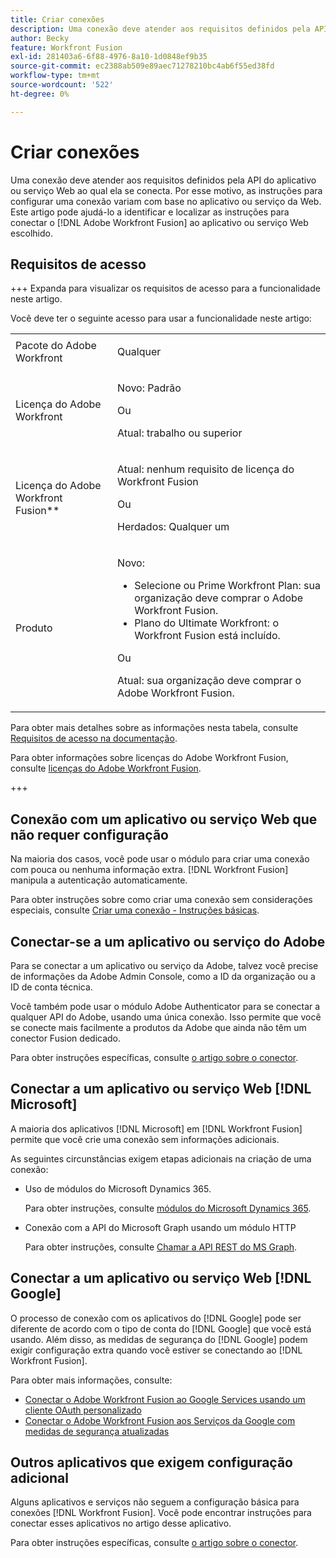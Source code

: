 ```yaml
---
title: Criar conexões
description: Uma conexão deve atender aos requisitos definidos pela API do aplicativo ou serviço Web ao qual ela se conecta. Por esse motivo, as instruções para configurar uma conexão variam com base no aplicativo ou serviço da Web. Este artigo pode ajudá-lo a identificar e localizar as instruções para conectar o [!DNL Adobe Workfront Fusion] ao aplicativo ou serviço Web escolhido.
author: Becky
feature: Workfront Fusion
exl-id: 281403a6-6f88-4976-8a10-1d0848ef9b35
source-git-commit: ec2388ab509e89aec71278210bc4ab6f55ed38fd
workflow-type: tm+mt
source-wordcount: '522'
ht-degree: 0%

---
```


# Criar conexões

Uma conexão deve atender aos requisitos definidos pela API do aplicativo ou serviço Web ao qual ela se conecta. Por esse motivo, as instruções para configurar uma conexão variam com base no aplicativo ou serviço da Web. Este artigo pode ajudá-lo a identificar e localizar as instruções para conectar o [!DNL Adobe Workfront Fusion] ao aplicativo ou serviço Web escolhido.

## Requisitos de acesso

+++ Expanda para visualizar os requisitos de acesso para a funcionalidade neste artigo.

Você deve ter o seguinte acesso para usar a funcionalidade neste artigo:

<table style="table-layout:auto">
 <col> 
 <col> 
 <tbody> 
  <tr> 
   <td role="rowheader">Pacote do Adobe Workfront 
   <td> <p>Qualquer</p> </td> 
  </tr> 
  <tr data-mc-conditions=""> 
   <td role="rowheader">Licença do Adobe Workfront</td> 
   <td> <p>Novo: Padrão</p><p>Ou</p><p>Atual: trabalho ou superior</p> </td> 
  </tr> 
  <tr> 
   <td role="rowheader">Licença do Adobe Workfront Fusion**</td> 
   <td>
   <p>Atual: nenhum requisito de licença do Workfront Fusion</p>
   <p>Ou</p>
   <p>Herdados: Qualquer um </p>
   </td> 
  </tr> 
  <tr> 
   <td role="rowheader">Produto</td> 
   <td>
   <p>Novo:</p> <ul><li>Selecione ou Prime Workfront Plan: sua organização deve comprar o Adobe Workfront Fusion.</li><li>Plano do Ultimate Workfront: o Workfront Fusion está incluído.</li></ul>
   <p>Ou</p>
   <p>Atual: sua organização deve comprar o Adobe Workfront Fusion.</p>
   </td> 
  </tr>
 </tbody> 
</table>

Para obter mais detalhes sobre as informações nesta tabela, consulte [Requisitos de acesso na documentação](/help/workfront-fusion/references/licenses-and-roles/access-level-requirements-in-documentation.md).

Para obter informações sobre licenças do Adobe Workfront Fusion, consulte [licenças do Adobe Workfront Fusion](/help/workfront-fusion/set-up-and-manage-workfront-fusion/licensing-operations-overview/license-automation-vs-integration.md).

+++

## Conexão com um aplicativo ou serviço Web que não requer configuração

Na maioria dos casos, você pode usar o módulo para criar uma conexão com pouca ou nenhuma informação extra. [!DNL Workfront Fusion] manipula a autenticação automaticamente.

Para obter instruções sobre como criar uma conexão sem considerações especiais, consulte [Criar uma conexão - Instruções básicas](/help/workfront-fusion/create-scenarios/connect-to-apps/connect-to-fusion-general.md).

## Conectar-se a um aplicativo ou serviço do Adobe

Para se conectar a um aplicativo ou serviço da Adobe, talvez você precise de informações da Adobe Admin Console, como a ID da organização ou a ID de conta técnica.

Você também pode usar o módulo Adobe Authenticator para se conectar a qualquer API do Adobe, usando uma única conexão. Isso permite que você se conecte mais facilmente a produtos da Adobe que ainda não têm um conector Fusion dedicado.

Para obter instruções específicas, consulte [o artigo sobre o conector](/help/workfront-fusion/references/apps-and-modules/apps-and-modules-toc.md#connectors-for-adobe-products).

## Conectar a um aplicativo ou serviço Web [!DNL Microsoft]

A maioria dos aplicativos [!DNL Microsoft] em [!DNL Workfront Fusion] permite que você crie uma conexão sem informações adicionais.

As seguintes circunstâncias exigem etapas adicionais na criação de uma conexão:

* Uso de módulos do Microsoft Dynamics 365.

  Para obter instruções, consulte [módulos do Microsoft Dynamics 365](/help/workfront-fusion/references/apps-and-modules/third-party-connectors/microsoft-dynamics-365-modules.md).

* Conexão com a API do Microsoft Graph usando um módulo HTTP

  Para obter instruções, consulte [Chamar a API REST do MS Graph](/help/workfront-fusion/create-scenarios/connect-to-apps/call-the-ms-graph-rest-api.md).

## Conectar a um aplicativo ou serviço Web [!DNL Google]

O processo de conexão com os aplicativos do [!DNL Google] pode ser diferente de acordo com o tipo de conta do [!DNL Google] que você está usando. Além disso, as medidas de segurança do [!DNL Google] podem exigir configuração extra quando você estiver se conectando ao [!DNL Workfront Fusion].

Para obter mais informações, consulte:

* [Conectar o Adobe Workfront Fusion ao Google Services usando um cliente OAuth personalizado](/help/workfront-fusion/create-scenarios/connect-to-apps/connect-fusion-to-google-using-oauth.md)
* [Conectar o Adobe Workfront Fusion aos Serviços da Google com medidas de segurança atualizadas](/help/workfront-fusion/create-scenarios/connect-to-apps/connect-to-google-with-new-security-measures.md)

## Outros aplicativos que exigem configuração adicional

Alguns aplicativos e serviços não seguem a configuração básica para conexões [!DNL Workfront Fusion]. Você pode encontrar instruções para conectar esses aplicativos no artigo desse aplicativo.

Para obter instruções específicas, consulte [o artigo sobre o conector](/help/workfront-fusion/references/apps-and-modules/apps-and-modules-toc.md#connectors-for-third-party-applications).
